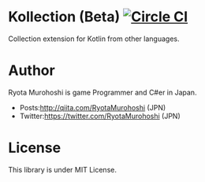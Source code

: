 # Kollection (Beta) [![Circle CI](https://circleci.com/gh/RyotaMurohoshi/Kollection/tree/master.svg?style=shield)](https://circleci.com/gh/RyotaMurohoshi/Kollection/tree/master)

Collection extension for Kotlin from other languages.

# Author
Ryota Murohoshi is game Programmer and C#er in Japan.

* Posts:http://qiita.com/RyotaMurohoshi (JPN)
* Twitter:https://twitter.com/RyotaMurohoshi (JPN)

# License

This library is under MIT License.
